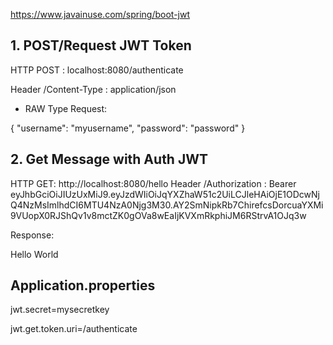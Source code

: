 https://www.javainuse.com/spring/boot-jwt


##  1.  POST/Request  JWT Token

HTTP POST :  localhost:8080/authenticate

Header /Content-Type  : application/json

* RAW Type Request:

{
    "username": "myusername",
    "password": "password"
}

## 2. Get Message with Auth JWT
HTTP  GET:  http://localhost:8080/hello
Header /Authorization :  Bearer  eyJhbGciOiJIUzUxMiJ9.eyJzdWIiOiJqYXZhaW51c2UiLCJleHAiOjE1ODcwNjQ4NzMsImlhdCI6MTU4NzA0Njg3M30.AY2SmNipkRb7ChirefcsDorcuaYXMi9VUopX0RJShQv1v8mctZK0gOVa8wEaIjKVXmRkphiJM6RStrvA1OJq3w 
 
 
 Response:
 
 Hello World
## Application.properties
jwt.secret=mysecretkey

jwt.get.token.uri=/authenticate
